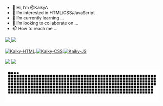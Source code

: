 - 👋 Hi, I’m @KaikyA
- 👀 I’m interested in HTML/CSS/JavaScript
- 🌱 I’m currently learning ...
- 💞️ I’m looking to collaborate on ...
- 📫 How to reach me ...

<div>
  <a href="https://github.com/KaikyA">
  <img height="180em" src="https://github-readme-stats.vercel.app/api?username=KaikyA&show_icons=true&theme=dark&include_all_commits=true&count_private=true"/>
  <img height="180em" src="https://github-readme-stats.vercel.app/api/top-langs/?username=KaikyA&layout=compact&langs_count=7&theme=dark"/>
</div>

<div style="inline_block"><br>
<img align="center" alt="Kaiky-HTML" height="30" src="https://img.shields.io/badge/HTML-239120?style=for-the-badge&logo=html5&logoColor=white">
<img align="center" alt="Kaiky-CSS" height="30" src="https://img.shields.io/badge/CSS-239120?&style=for-the-badge&logo=css3&logoColor=white">
<img align="center" alt="Kaiky-JS" height="30" src="https://img.shields.io/badge/JavaScript-323330?style=for-the-badge&logo=javascript&logoColor=F7DF1E">
</div><br>

<div> 
  <a href = "mailto:kaikyaraujo278@gmail.com"><img src="https://img.shields.io/badge/Gmail-D14836?style=for-the-badge&logo=gmail&logoColor=white"></a>
  <a href="https://www.linkedin.com/in/kaikydearaujo" target="_blank"><img src="https://img.shields.io/badge/-LinkedIn-%230077B5?style=for-the-badge&logo=linkedin&logoColor=white" target="_blank"></a>
  
  
  ![Snake animation](https://github.com/KaikyA/KaikyA/blob/output/github-contribution-grid-snake.svg)


  </div>

